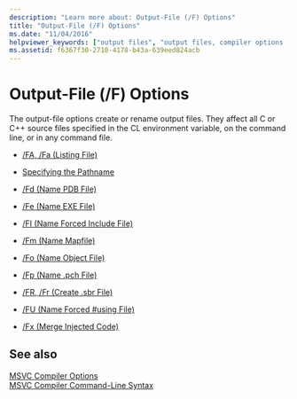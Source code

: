 ```yaml
---
description: "Learn more about: Output-File (/F) Options"
title: "Output-File (/F) Options"
ms.date: "11/04/2016"
helpviewer_keywords: ["output files", "output files, compiler options [C++]", "cl.exe compiler, output files"]
ms.assetid: f6367f30-2710-4178-b43a-639eed824acb
---
```

# Output-File (/F) Options

The output-file options create or rename output files. They affect all C or C++ source files specified in the CL environment variable, on the command line, or in any command file.

- [/FA, /Fa (Listing File)](fa-fa-listing-file.md)

- [Specifying the Pathname](specifying-the-pathname.md)

- [/Fd (Name PDB File)](fd-program-database-file-name.md)

- [/Fe (Name EXE File)](fe-name-exe-file.md)

- [/FI (Name Forced Include File)](fi-name-forced-include-file.md)

- [/Fm (Name Mapfile)](fm-name-mapfile.md)

- [/Fo (Name Object File)](fo-object-file-name.md)

- [/Fp (Name .pch File)](fp-name-dot-pch-file.md)

- [/FR, /Fr (Create .sbr File)](fr-fr-create-dot-sbr-file.md)

- [/FU (Name Forced #using File)](fu-name-forced-hash-using-file.md)

- [/Fx (Merge Injected Code)](fx-merge-injected-code.md)

## See also

[MSVC Compiler Options](compiler-options.md)\
[MSVC Compiler Command-Line Syntax](compiler-command-line-syntax.md)

